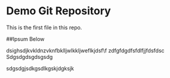 # Demo  Git Repository 

This is the first file in this repo.

##Ipsum Below

dsighsdjkvkldnzvknfbklljwlkkljweflkjdsf\f
zdfgfdgdfsfdlfjjfdsfdsc
Sdgsdgdsgdsgsdg

sdgsdgjsdkgsdlkgskjdgksjk